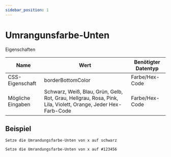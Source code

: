 ```yaml
---
sidebar_position: 1
---
```


# Umrangunsfarbe-Unten

Eigenschaften

| Name              | Wert              | Benötigter Datentyp   |
| ----              | ----              | --------------------- |
| CSS-Eigenschaft   | borderBottomColor    | Farbe/Hex-Code           |
| Mögliche Eingaben | Schwarz, Weiß, Blau, Grün, Gelb, Rot, Grau, Hellgrau, Rosa, Pink, Lila, Violett, Orange, Jeder Hex-Farb-Code | Farbe/Hex-Code        |

## Beispiel
```
Setze die Umrandungsfarbe-Unten von x auf schwarz

Setze die Umrandungsfarbe-Unten von x auf #123456
```
